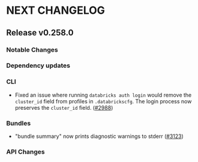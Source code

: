 # NEXT CHANGELOG

## Release v0.258.0

### Notable Changes

### Dependency updates

### CLI
* Fixed an issue where running `databricks auth login` would remove the `cluster_id` field from profiles in `.databrickscfg`. The login process now preserves the `cluster_id` field. ([#2988](https://github.com/databricks/cli/pull/2988))

### Bundles
- "bundle summary" now prints diagnostic warnings to stderr ([#3123](https://github.com/databricks/cli/pull/3123))

### API Changes
